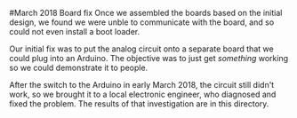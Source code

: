 #March 2018 Board fix
Once we assembled the boards based on the initial design, we found we were unble to communicate with the board, and so could not even install a boot loader. 

Our initial fix was to put the analog circuit onto a separate board that we could plug into an Arduino. The objective was to just get *something* working so we could demonstrate it to people.

After the switch to the Arduino in early March 2018, the circuit still didn't work, so we brought it to a local electronic engineer, who diagnosed and fixed the problem. The results of that investigation are in this directory.
